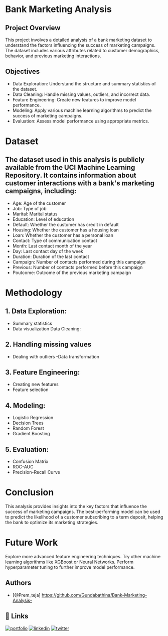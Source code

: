 # Bank Marketing Analysis

## Project Overview

This project involves a detailed analysis of a bank marketing dataset to understand the factors influencing the success of marketing campaigns. The dataset includes various attributes related to customer demographics, behavior, and previous marketing interactions.
## Objectives
- Data Exploration: Understand the structure and summary statistics of the dataset.
- Data Cleaning: Handle missing values, outliers, and incorrect data.
- Feature Engineering: Create new features to improve model performance.
- Modeling: Apply various machine learning algorithms to predict the success of marketing campaigns.
- Evaluation: Assess model performance using appropriate metrics.

# Dataset
## The dataset used in this analysis is publicly available from the UCI Machine Learning Repository. It contains information about customer interactions with a bank's marketing campaigns, including:

- Age: Age of the customer
- Job: Type of job
- Marital: Marital status
- Education: Level of education
- Default: Whether the customer has credit in default
- Housing: Whether the customer has a housing loan
- Loan: Whether the customer has a personal loan
- Contact: Type of communication contact
- Month: Last contact month of the year
- Day: Last contact day of the week
- Duration: Duration of the last contact
- Campaign: Number of contacts performed during this campaign
- Previous: Number of contacts performed before this campaign
- Poutcome: Outcome of the previous marketing campaign

# Methodology
## 1. Data Exploration:
- Summary statistics
- Data visualization
Data Cleaning:

## 2. Handling missing values
- Dealing with outliers
-Data transformation
## 3. Feature Engineering:

- Creating new features
- Feature selection
## 4. Modeling:

- Logistic Regression
- Decision Trees
- Random Forest
- Gradient Boosting
## 5. Evaluation:

- Confusion Matrix
- ROC-AUC
- Precision-Recall Curve

# Conclusion
This analysis provides insights into the key factors that influence the success of marketing campaigns. The best-performing model can be used to predict the likelihood of a customer subscribing to a term deposit, helping the bank to optimize its marketing strategies.

# Future Work
Explore more advanced feature engineering techniques.
Try other machine learning algorithms like XGBoost or Neural Networks.
Perform hyperparameter tuning to further improve model performance.
## Authors

- [@Prem_teja] 
https://github.com/Gundabathina/Bank-Marketing-Analysis-
## 🔗 Links
[![portfolio](https://img.shields.io/badge/my_portfolio-000?style=for-the-badge&logo=ko-fi&logoColor=white)](https://katherineoelsner.com/)
[![linkedin](https://img.shields.io/badge/linkedin-0A66C2?style=for-the-badge&logo=linkedin&logoColor=white)](https://www.linkedin.com/in/prem-teja-21856a28b)
[![twitter](https://img.shields.io/badge/twitter-1DA1F2?style=for-the-badge&logo=twitter&logoColor=white)](https://twitter.com/)

